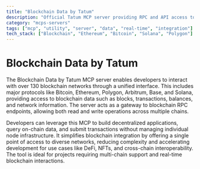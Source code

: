 ```yaml
---
title: "Blockchain Data by Tatum"
description: "Official Tatum MCP server providing RPC and API access to 130+ blockchain protocols for reading and writing blockchain data."
category: "mcps-servers"
tags: ["mcp", "utility", "server", "data", "real-time", "integration"]
tech_stack: ["Blockchain", "Ethereum", "Bitcoin", "Solana", "Polygon"]
---
```


# Blockchain Data by Tatum

The Blockchain Data by Tatum MCP server enables developers to interact with over 130 blockchain networks through a unified interface. This includes major protocols like Bitcoin, Ethereum, Polygon, Arbitrum, Base, and Solana, providing access to blockchain data such as blocks, transactions, balances, and network information. The server acts as a gateway to blockchain RPC endpoints, allowing both read and write operations across multiple chains.

Developers can leverage this MCP to build decentralized applications, query on-chain data, and submit transactions without managing individual node infrastructure. It simplifies blockchain integration by offering a single point of access to diverse networks, reducing complexity and accelerating development for use cases like DeFi, NFTs, and cross-chain interoperability. The tool is ideal for projects requiring multi-chain support and real-time blockchain interactions.
